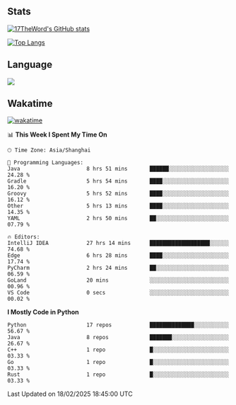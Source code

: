 ## Stats

[![17TheWord's GitHub stats](https://github-readme-stats.vercel.app/api?username=17TheWord&count_private=true&show_icons=true)](https://github.com/anuraghazra/github-readme-stats)

[![Top Langs](https://github-readme-stats.vercel.app/api/top-langs/?username=17TheWord&layout=compact&hide=html)](https://github.com/anuraghazra/github-readme-stats)

## Language

<img align="center" src="https://github-readme-stats-theword.vercel.app/api/wakatime?username=559772f0-9c03-4114-9e11-1b4b8b998e10&layout=compact&theme=dracula&hide_border=true">

## Wakatime

[![wakatime](https://wakatime.com/badge/user/559772f0-9c03-4114-9e11-1b4b8b998e10.svg)](https://wakatime.com/@559772f0-9c03-4114-9e11-1b4b8b998e10)

<!--START_SECTION:waka-->
📊 **This Week I Spent My Time On** 

```text
🕑︎ Time Zone: Asia/Shanghai

💬 Programming Languages: 
Java                     8 hrs 51 mins       ██████░░░░░░░░░░░░░░░░░░░   24.28 % 
Gradle                   5 hrs 54 mins       ████░░░░░░░░░░░░░░░░░░░░░   16.20 % 
Groovy                   5 hrs 52 mins       ████░░░░░░░░░░░░░░░░░░░░░   16.12 % 
Other                    5 hrs 13 mins       ████░░░░░░░░░░░░░░░░░░░░░   14.35 % 
YAML                     2 hrs 50 mins       ██░░░░░░░░░░░░░░░░░░░░░░░   07.79 % 

🔥 Editors: 
IntelliJ IDEA            27 hrs 14 mins      ███████████████████░░░░░░   74.68 % 
Edge                     6 hrs 28 mins       ████░░░░░░░░░░░░░░░░░░░░░   17.74 % 
PyCharm                  2 hrs 24 mins       ██░░░░░░░░░░░░░░░░░░░░░░░   06.59 % 
GoLand                   20 mins             ░░░░░░░░░░░░░░░░░░░░░░░░░   00.96 % 
VS Code                  0 secs              ░░░░░░░░░░░░░░░░░░░░░░░░░   00.02 % 
```

**I Mostly Code in Python** 

```text
Python                   17 repos            ██████████████░░░░░░░░░░░   56.67 % 
Java                     8 repos             ███████░░░░░░░░░░░░░░░░░░   26.67 % 
C++                      1 repo              █░░░░░░░░░░░░░░░░░░░░░░░░   03.33 % 
Go                       1 repo              █░░░░░░░░░░░░░░░░░░░░░░░░   03.33 % 
Rust                     1 repo              █░░░░░░░░░░░░░░░░░░░░░░░░   03.33 % 
```




 Last Updated on 18/02/2025 18:45:00 UTC
<!--END_SECTION:waka-->
